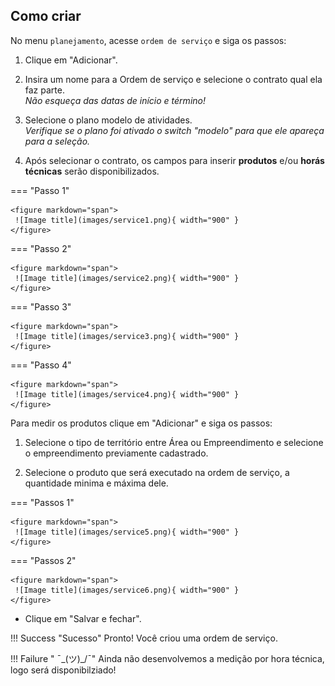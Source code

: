 ## Como criar

No menu `planejamento`, acesse `ordem de serviço` e siga os passos:

1. Clique em "Adicionar".



2. Insira um nome para a Ordem de serviço e selecione o contrato qual ela faz parte.  
   _Não esqueça das datas de início e término!_



3. Selecione o plano modelo de atividades.  
    _Verifique se o plano foi ativado o switch "modelo" para que ele apareça para a seleção._



4. Após selecionar o contrato, os campos para inserir **produtos** e/ou **horás técnicas** serão disponibilizados.

=== "Passo 1"

    <figure markdown="span">
     ![Image title](images/service1.png){ width="900" }
    </figure>

=== "Passo 2"

    <figure markdown="span">
     ![Image title](images/service2.png){ width="900" }
    </figure>

=== "Passo 3"

    <figure markdown="span">
     ![Image title](images/service3.png){ width="900" }
    </figure>

=== "Passo 4"

    <figure markdown="span">
     ![Image title](images/service4.png){ width="900" }
    </figure>

Para medir os produtos clique em "Adicionar" e siga os passos:

1. Selecione o tipo de território entre Área ou Empreendimento e selecione o empreendimento previamente cadastrado.

2. Selecione o produto que será executado na ordem de serviço, a quantidade minima e máxima dele.

=== "Passos 1"

    <figure markdown="span">
     ![Image title](images/service5.png){ width="900" }
    </figure>

=== "Passos 2"


    <figure markdown="span">
     ![Image title](images/service6.png){ width="900" }
    </figure>

* Clique em "Salvar e fechar".

!!! Success "Sucesso"
    Pronto! Você criou uma ordem de serviço.

!!! Failure " ¯\_(ツ)_/¯"
    Ainda não desenvolvemos a medição por hora técnica, logo será disponibilziado!


